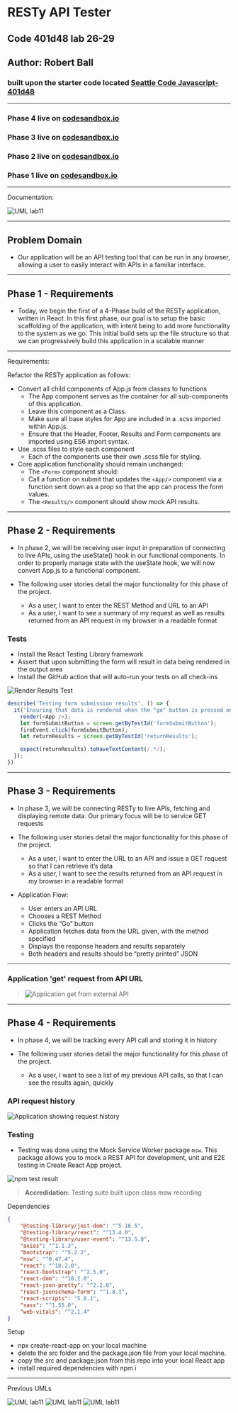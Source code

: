 # RESTy API Tester

## Code 401d48 lab 26-29

## Author: Robert Ball

### built upon the starter code located [Seattle Code Javascript-401d48](https://github.com/codefellows/seattle-code-javascript-401d48/tree/main/class-26/lab/starter-code)

---

### Phase 4 live on [codesandbox.io](https://codesandbox.io/p/github/RDBALL/resty/lab29?file=%2FREADME.md&workspace=%257B%2522activeFileId%2522%253A%2522cl9n5pr7d0000lscm7ext4sft%2522%252C%2522openFiles%2522%253A%255B%255D%252C%2522sidebarPanel%2522%253A%2522EXPLORER%2522%252C%2522gitSidebarPanel%2522%253A%2522COMMIT%2522%252C%2522sidekickItems%2522%253A%255B%257B%2522key%2522%253A%2522cl9rwdfcv00i2356hjuvk1p8v%2522%252C%2522type%2522%253A%2522PROJECT_SETUP%2522%252C%2522isMinimized%2522%253Afalse%257D%252C%257B%2522type%2522%253A%2522TASK_LOG%2522%252C%2522taskId%2522%253A%2522start%2522%252C%2522key%2522%253A%2522cl9rwdh3t00n6356hguxvme2n%2522%252C%2522isMinimized%2522%253Afalse%257D%255D%257D)

### Phase 3 live on [codesandbox.io](https://codesandbox.io/p/github/RDBALL/resty/lab28?file=%2FREADME.md&workspace=%257B%2522activeFileId%2522%253A%2522cl9n5pr7d0000lscm7ext4sft%2522%252C%2522openFiles%2522%253A%255B%255D%252C%2522sidebarPanel%2522%253A%2522EXPLORER%2522%252C%2522gitSidebarPanel%2522%253A%2522COMMIT%2522%252C%2522sidekickItems%2522%253A%255B%257B%2522type%2522%253A%2522PREVIEW%2522%252C%2522taskId%2522%253A%2522start%2522%252C%2522port%2522%253A3000%252C%2522key%2522%253A%2522cl9q82vum00j8356h963x75u8%2522%252C%2522isMinimized%2522%253Afalse%257D%252C%257B%2522type%2522%253A%2522TASK_LOG%2522%252C%2522taskId%2522%253A%2522start%2522%252C%2522key%2522%253A%2522cl9q82qwm00h7356h6hjwr7z4%2522%252C%2522isMinimized%2522%253Afalse%257D%255D%257D)

### Phase 2 live on [codesandbox.io](https://codesandbox.io/p/github/RDBALL/resty/lab27?file=%2FREADME.md&workspace=%257B%2522activeFileId%2522%253A%2522cl9n5pr7d0000lscm7ext4sft%2522%252C%2522openFiles%2522%253A%255B%255D%252C%2522sidebarPanel%2522%253A%2522EXPLORER%2522%252C%2522gitSidebarPanel%2522%253A%2522COMMIT%2522%252C%2522sidekickItems%2522%253A%255B%257B%2522type%2522%253A%2522PREVIEW%2522%252C%2522taskId%2522%253A%2522start%2522%252C%2522port%2522%253A3000%252C%2522key%2522%253A%2522cl9ot75vl00mw356i5nn1k6fj%2522%252C%2522isMinimized%2522%253Afalse%257D%252C%257B%2522type%2522%253A%2522TASK_LOG%2522%252C%2522taskId%2522%253A%2522start%2522%252C%2522key%2522%253A%2522cl9ot726300kv356iwuny1k4n%2522%252C%2522isMinimized%2522%253Afalse%257D%255D%257D)

### Phase 1 live on [codesandbox.io](https://codesandbox.io/p/github/RDBALL/resty/lab26?selection=%5B%7B%22endColumn%22%3A1%2C%22endLineNumber%22%3A12%2C%22startColumn%22%3A1%2C%22startLineNumber%22%3A12%7D%5D&file=%2FREADME.md&workspace=%257B%2522activeFileId%2522%253A%2522cl9n5pr7d0000lscm7ext4sft%2522%252C%2522openFiles%2522%253A%255B%255D%252C%2522sidebarPanel%2522%253A%2522EXPLORER%2522%252C%2522gitSidebarPanel%2522%253A%2522COMMIT%2522%252C%2522sidekickItems%2522%253A%255B%257B%2522type%2522%253A%2522PREVIEW%2522%252C%2522taskId%2522%253A%2522start%2522%252C%2522port%2522%253A3001%252C%2522key%2522%253A%2522cl9nfhe6g00el376hmikh4kx6%2522%252C%2522isMinimized%2522%253Afalse%257D%252C%257B%2522type%2522%253A%2522TASK_LOG%2522%252C%2522taskId%2522%253A%2522start%2522%252C%2522key%2522%253A%2522cl9n5vdru00tc376h345pqhch%2522%252C%2522isMinimized%2522%253Afalse%257D%255D%257D)

---
Documentation:

![UML lab11](./public/assets/lab29UML.jpg)

---

## Problem Domain

* Our application will be an API testing tool that can be run in any browser, allowing a user to easily interact with APIs in a familiar interface.

---

## Phase 1 - Requirements

* Today, we begin the first of a 4-Phase build of the RESTy application, written in React. In this first phase, our goal is to setup the basic scaffolding of the application, with intent being to add more functionality to the system as we go. This initial build sets up the file structure so that we can progressively build this application in a scalable manner

---
Requirements:

Refactor the RESTy application as follows:

* Convert all child components of App.js from classes to functions
  * The App component serves as the container for all sub-components of this application.
  * Leave this component as a Class.
  * Make sure all base styles for App are included in a .scss imported within App.js.
  * Ensure that the Header, Footer, Results and Form components are imported using ES6 import syntax.
* Use .scss files to style each component
  * Each of the components use their own .scss file for styling.
* Core application functionality should remain unchanged:
  * The `<Form>` component should:
  * Call a function on submit that updates the `<App/>` component via a function sent down as a prop so that the app can process the form values.
  * The `<Results/>` component should show mock API results.

---

## Phase 2 - Requirements

* In phase 2, we will be receiving user input in preparation of connecting to live APIs, using the useState() hook in our functional components. In order to properly manage state with the useState hook, we will now convert App.js to a functional component.

* The following user stories detail the major functionality for this phase of the project.

  * As a user, I want to enter the REST Method and URL to an API
  * As a user, I want to see a summary of my request as well as results returned from an API request in my browser in a readable format

### Tests

* Install the React Testing Library framework
* Assert that upon submitting the form will result in data being rendered in the output area
* Install the GitHub action that will auto-run your tests on all check-ins

![Render Results Test](./public/assets/lab27Test.jpg)

```js
describe('Testing form submission results', () => {
  it('Ensuring that data is rendered when the "go" button is pressed on the form', () => {
    render(<App />);
    let formSubmitButton = screen.getByTestId('formSubmitButton');
    fireEvent.click(formSubmitButton);
    let returnResults = screen.getByTestId('returnResults');

    expect(returnResults).toHaveTextContent(/.*/);
  });
})
```

---

## Phase 3 - Requirements

* In phase 3, we will be connecting RESTy to live APIs, fetching and displaying remote data. Our primary focus will be to service GET requests

* The following user stories detail the major functionality for this phase of the project.

  * As a user, I want to enter the URL to an API and issue a GET request so that I can retrieve it’s data
  * As a user, I want to see the results returned from an API request in my browser in a readable format

* Application Flow:

  * User enters an API URL
  * Chooses a REST Method
  * Clicks the “Go” button
  * Application fetches data from the URL given, with the method specified
  * Displays the response headers and results separately
  * Both headers and results should be “pretty printed” JSON

---

### Application 'get' request from API URL

> ![Application get from external API](./public/assets/restyApi.jpg)

---

## Phase 4 - Requirements

* In phase 4, we will be tracking every API call and storing it in history

* The following user stories detail the major functionality for this phase of the project.

  * As a user, I want to see a list of my previous API calls, so that I can see the results again, quickly

### API request history

![Application showing request history](./public/assets/requestHistory.jpg)

### Testing

* Testing was done using the Mock Service Worker package `msw`. This package allows you to mock a REST API for development, unit and E2E testing in Create React App project.

![npm test result](./public/assets/renderResults.jpg)

> **Accredidation:** Testing suite built upon class msw recording

Dependencies

```JSON
{
    "@testing-library/jest-dom": "^5.16.5",
    "@testing-library/react": "^13.4.0",
    "@testing-library/user-event": "^13.5.0",
    "axios": "^1.1.3",
    "bootstrap": "^5.2.2",
    "msw": "^0.47.4",
    "react": "^18.2.0",
    "react-bootstrap": "^2.5.0",
    "react-dom": "^18.2.0",
    "react-json-pretty": "^2.2.0",
    "react-jsonschema-form": "^1.8.1",
    "react-scripts": "5.0.1",
    "sass": "^1.55.0",
    "web-vitals": "^2.1.4"
}
```

Setup

* npx create-react-app on your local machine
* delete the src folder and the package.json file from your local machine.
* copy the src and package.json from this repo into your local React app
* install required dependencies with npm i

---

Previous UMLs

  ![UML lab11](./public/assets/lab28UML.jpg)
![UML lab11](./public/assets/lab27UML.jpg)
![UML lab11](./public/assets/lab26UML.jpg)
